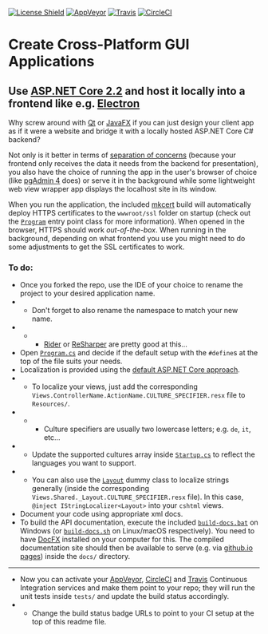 [![License Shield](https://img.shields.io/badge/license-BSD%203--Clause-brightgreen)](https://github.com/GlitchedPolygons/asp.net-core-2.2-cross-platform-gui/blob/master/LICENSE)
[![AppVeyor](https://ci.appveyor.com/api/projects/status/qn7m47t4bk7emsyu/branch/master?svg=true)](https://ci.appveyor.com/project/GlitchedPolygons/asp-net-core-2-2-cross-platform-gui/branch/master)
[![Travis](https://travis-ci.org/GlitchedPolygons/asp.net-core-2.2-cross-platform-gui.svg?branch=master)](https://travis-ci.org/GlitchedPolygons/asp.net-core-2.2-cross-platform-gui)
[![CircleCI](https://circleci.com/gh/GlitchedPolygons/asp.net-core-2.2-cross-platform-gui.svg?style=shield)](https://circleci.com/gh/GlitchedPolygons/asp.net-core-2.2-cross-platform-gui)

# Create Cross-Platform GUI Applications 
## Use [ASP.NET Core 2.2](https://dotnet.microsoft.com/) and host it locally into a frontend like e.g. [Electron](https://github.com/electron/electron)

Why screw around with [Qt](https://www.qt.io) or [JavaFX](https://openjfx.io/) if you can just design your client app 
as if it were a website and bridge it with a locally hosted ASP.NET Core C# backend?

Not only is it better in terms of [separation of concerns](https://en.wikipedia.org/wiki/Separation_of_concerns)
(because your frontend only receives the data it needs from the backend for presentation), 
you also have the choice of running the app in the user's browser of choice (like [pgAdmin 4](https://www.pgadmin.org/) does)
or serve it in the background while some lightweight web view wrapper app displays the localhost site in its window.

When you run the application, the included [mkcert](https://github.com/FiloSottile/mkcert) build will automatically deploy HTTPS certificates to the `wwwroot/ssl` folder on startup (check out the [`Program`](https://github.com/GlitchedPolygons/asp.net-core-2.2-cross-platform-gui/blob/master/src/Program.cs) entry point class for more information). When opened in the browser, HTTPS should work _out-of-the-box_. When running in the background, depending on what frontend you use you might need to do some adjustments to get the SSL certificates to work.

### To do:
* Once you forked the repo, use the IDE of your choice to rename the project to your desired application name.
* * Don't forget to also rename the namespace to match your new name. 
* * * [Rider](https://www.jetbrains.com/rider/) or [ReSharper](https://www.jetbrains.com/resharper/) are pretty good at this...
* Open [`Program.cs`](https://github.com/GlitchedPolygons/asp.net-core-2.2-cross-platform-gui/blob/master/src/Program.cs) and decide if the default setup with the `#define`s at the top of the file suits your needs.
* Localization is provided using the [default ASP.NET Core approach](https://docs.microsoft.com/en-us/aspnet/core/fundamentals/localization?view=aspnetcore-2.2).
* * To localize your views, just add the corresponding `Views.ControllerName.ActionName.CULTURE_SPECIFIER.resx` file to `Resources/`.
* * * Culture specifiers are usually two lowercase letters; e.g. `de`, `it`, etc...
* * Update the supported cultures array inside [`Startup.cs`](https://github.com/GlitchedPolygons/asp.net-core-2.2-cross-platform-gui/blob/master/src/Startup.cs) to reflect the languages you want to support.
* * You can also use the [`Layout`](https://github.com/GlitchedPolygons/asp.net-core-2.2-cross-platform-gui/blob/master/src/Models/Dummies/Layout.cs) dummy class to localize strings generally (inside the corresponding `Views.Shared._Layout.CULTURE_SPECIFIER.resx` file). In this case, `@inject IStringLocalizer<Layout>` into your `cshtml` views.
* Document your code using appropriate xml docs.
* To build the API documentation, execute the included [`build-docs.bat`](https://github.com/GlitchedPolygons/asp.net-core-2.2-cross-platform-gui/blob/master/build-docs.bat) on Windows (or [`build-docs.sh`](https://github.com/GlitchedPolygons/asp.net-core-2.2-cross-platform-gui/blob/master/build-docs.sh) on Linux/macOS respectively). You need to have [DocFX](https://github.com/dotnet/docfx) installed on your computer for this. The compiled documentation site should then be available to serve (e.g. via [github.io pages](https://github.io)) inside the `docs/` directory.
---
* Now you can activate your [AppVeyor](https://ci.appveyor.com), [CircleCI](https://circleci.com) and [Travis](https://travis-ci.org) Continuous Integration services and make them point to your repo; they will run the unit tests inside `tests/` and update the build status accordingly.
* * Change the build status badge URLs to point to your CI setup at the top of this readme file.
